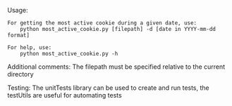 Usage:

    For getting the most active cookie during a given date, use:
        python most_active_cookie.py [filepath] -d [date in YYYY-mm-dd format]
    
    For help, use:
        python most_active_cookie.py -h

Additional comments:
    The filepath must be specified relative to the current directory

Testing:
    The unitTests library can be used to create and run tests, the testUtils are useful for automating tests
